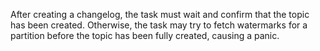 After creating a changelog, the task must wait and confirm that the topic has been created. Otherwise, the task may try to fetch watermarks for a partition before the topic has been fully created, causing a panic.